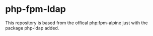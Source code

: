 # php-fpm-ldap
This repository is based from the offical php:fpm-alpine just with the package php-ldap added.
